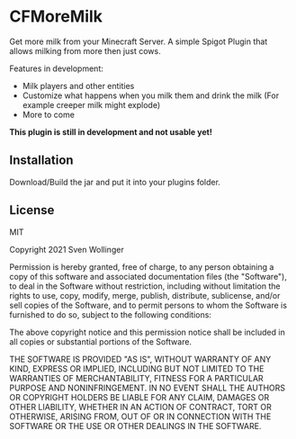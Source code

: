 # CFMoreMilk

Get more milk from your Minecraft Server.
A simple Spigot Plugin that allows milking from more then just cows.

Features in development:

- Milk players and other entities
- Customize what happens when you milk them and drink the milk (For example creeper milk might explode)
- More to come

**This plugin is still in development and not usable yet!**

Installation
----

Download/Build the jar and put it into your plugins folder.

License
----

MIT

Copyright 2021 Sven Wollinger

Permission is hereby granted, free of charge, to any person obtaining a copy of this software and associated documentation files (the "Software"), to deal in the Software without restriction, including without limitation the rights to use, copy, modify, merge, publish, distribute, sublicense, and/or sell copies of the Software, and to permit persons to whom the Software is furnished to do so, subject to the following conditions:

The above copyright notice and this permission notice shall be included in all copies or substantial portions of the Software.

THE SOFTWARE IS PROVIDED "AS IS", WITHOUT WARRANTY OF ANY KIND, EXPRESS OR IMPLIED, INCLUDING BUT NOT LIMITED TO THE WARRANTIES OF MERCHANTABILITY, FITNESS FOR A PARTICULAR PURPOSE AND NONINFRINGEMENT. IN NO EVENT SHALL THE AUTHORS OR COPYRIGHT HOLDERS BE LIABLE FOR ANY CLAIM, DAMAGES OR OTHER LIABILITY, WHETHER IN AN ACTION OF CONTRACT, TORT OR OTHERWISE, ARISING FROM, OUT OF OR IN CONNECTION WITH THE SOFTWARE OR THE USE OR OTHER DEALINGS IN THE SOFTWARE.

